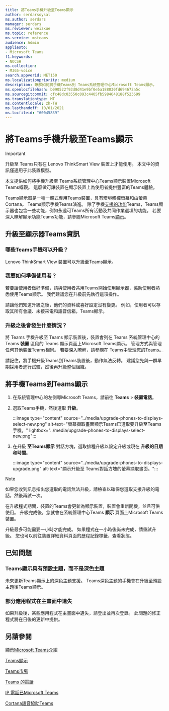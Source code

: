 ```yaml
---
title: 將Teams手機升級至Teams顯示
author: serdarsoysal
ms.author: serdars
manager: serdars
ms.reviewer: weizxue
ms.topic: reference
ms.service: msteams
audience: Admin
appliesto:
- Microsoft Teams
f1.keywords:
- NOCSH
ms.collection:
- M365-voice
search.appverid: MET150
ms.localizationpriority: medium
description: 瞭解如何將手機Teams到 Teams系統管理中心Microsoft Teams顯示。
ms.openlocfilehash: b090522f93d8d41e9bf0e5a188030fd694672a5c
ms.sourcegitcommit: cfc48dc03550c093c4405fb5984648188f523699
ms.translationtype: MT
ms.contentlocale: zh-TW
ms.lasthandoff: 10/01/2021
ms.locfileid: "60045839"
---
```

# <a name="upgrade-teams-phones-to-teams-displays"></a>將Teams手機升級至Teams顯示

> [!IMPORTANT]
> 升級至 Teams只有在 Lenovo ThinkSmart View 裝置上才能使用。 本文中的資訊僅適用于此裝置模型。  

本文提供如何將手機升級至 Teams系統管理中心Teams顯示裝置Microsoft Teams概觀。 這麼做可讓裝置在顯示裝置上為使用者提供豐富的Teams體驗。

Teams顯示器是一種一體式專用Teams裝置，具有環境觸控螢幕和由螢幕Cortana。 Teams顯示手機Teams演進。 除了手機[支援的功能](phones-for-teams.md#features-supported-by-teams-phones)Teams，Teams顯示器也包含一些功能，例如永遠可Teams所有活動及共同作業選項的功能。 若要深入瞭解顯示功能Teams功能，請參閱Microsoft Teams[顯示](teams-displays.md)。

## <a name="what-you-need-to-know-about-upgrading-to-teams-displays"></a>升級至顯示器Teams資訊

### <a name="which-teams-phones-can-be-upgraded"></a>哪些Teams手機可以升級？

Lenovo ThinkSmart View 裝置可以升級至Teams顯示。

### <a name="how-can-i-prepare-users"></a>我要如何準備使用者？

若要讓使用者做好準備，請與使用者[](https://support.microsoft.com/office/get-started-with-teams-displays-ff299825-7f13-4528-96c2-1d3437e6d4e6)共用Teams開始使用顯示器，協助使用者熟悉使用Teams顯示。 我們建議您在升級前先執行這項操作。

請讓他們知道升級之後，他們的資料或喜好設定沒有變更。 例如，使用者可以存取其所有會議、未接來電和語音信箱，Teams顯示。 

### <a name="what-happens-after-the-upgrade"></a>升級之後會發生什麼情況？

將 Teams 手機升級至 Teams 顯示裝置後，裝置會列在 Teams 系統管理中心的Teams **裝置** 區段的 Teams 顯示頁面上Microsoft Teams顯示。 管理方式與管理任何其他裝置Teams相同。 若要深入瞭解，請參閱在 Teams[中管理您的Teams。](device-management.md)

請記住，將手機升級Teams到Teams裝置後，動作無法反轉。 建議您先與一群早期採用者進行試驗，然後再升級整個組織。 

## <a name="upgrade-your-teams-phones-to-teams-displays"></a>將手機Teams到Teams顯示

1. 在系統管理中心的左側導Microsoft Teams，請前往 **Teams**  >  **裝置電話**。
2. 選取Teams手機，然後選取 **升級**。

    :::image type="content" source="../media/upgrade-phones-to-displays-select-new.png" alt-text="螢幕擷取畫面顯示Teams已選取要升級至Teams手機。" lightbox="../media/upgrade-phones-to-displays-select-new.png":::

3. 在升級 **至Teams顯示** 對話方塊，選取排程升級以設定升級或現在 **升級的日期和時間**。

    :::image type="content" source="../media/upgrade-phones-to-displays-upgrade.png" alt-text="顯示升級至 Teams對話方塊的螢幕擷取畫面。":::

> [!NOTE]
> 如果您收到訊息指出您選取的電話無法升級，請檢查以確保您選取支援升級的電話，然後再試一次。 [](#which-teams-phones-can-be-upgraded)

在升級程式期間，裝置的Teams會更新為顯示裝置，裝置會重新開機，並且可供使用。 升級完成後，您就會在系統管理中心Teams **顯示** 頁面上Microsoft Teams裝置。

升級最多可能需要一小時才能完成。 如果程式在一小時後尚未完成，請重試升級。 您也可以前往裝置詳細資料頁面的歷程記錄標籤，查看狀態。

## <a name="known-issues"></a>已知問題

### <a name="teams-displays-have-the-default-theme-instead-of-the-dark-theme"></a>Teams顯示具有預設主題，而不是深色主題

未來更新Teams顯示上的深色主題支援。 Teams深色主題的手機會在升級至預設主題後Teams顯示。

### <a name="some-apps-are-missing-from-the-home-screen"></a>部分應用程式在主畫面中遺失

如果升級後，某些應用程式在主畫面中遺失，請登出並再次登錄。 此問題的修正程式將在日後的更新中提供。

## <a name="see-also"></a>另請參閱

[顯示Microsoft Teams介紹](https://techcommunity.microsoft.com/t5/microsoft-teams-blog/introducing-microsoft-teams-displays/ba-p/1505437)

[Teams顯示](teams-displays.md)

[Teams市場](https://office.com/teamsdevices)

[Teams 的電話](phones-for-teams.md)

[IP 電話已Microsoft Teams](teams-ip-phones.md)

[Cortana語音協助Teams](../cortana-in-teams.md)
